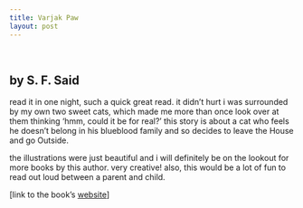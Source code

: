 ```yaml
---
title: Varjak Paw
layout: post
---
```


<div class="powells">
  <txp:wm_powells_img isbn="0552548189" /><br /> <txp:wm_powells_link isbn="0552548189" />
</div>

## by S. F. Said 

read it in one night, such a quick great read. it didn&#8217;t hurt i was surrounded by my own two sweet cats, which made me more than once look over at them thinking &#8216;hmm, could it be for real?&#8217; this story is about a cat who feels he doesn&#8217;t belong in his blueblood family and so decides to leave the House and go Outside. 

the illustrations were just beautiful and i will definitely be on the lookout for more books by this author. very creative! also, this would be a lot of fun to read out loud between a parent and child.

[link to the book&#8217;s [website][1]]

 [1]: http://www.varjakpaw.com/